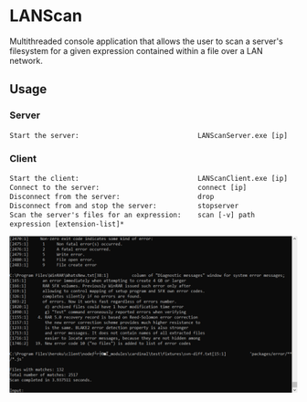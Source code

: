# LANScan
Multithreaded console application that allows the user to scan a server's filesystem for a given expression contained within a file over a LAN network.

## Usage

### Server
```
Start the server:                             LANScanServer.exe [ip]
```

### Client
```
Start the client:                             LANScanClient.exe [ip]
Connect to the server:                        connect [ip]
Disconnect from the server:                   drop
Disconnect from and stop the server:          stopserver
Scan the server's files for an expression:    scan [-v] path expression [extension-list]*
```

![screenshot](screenshot.png)
